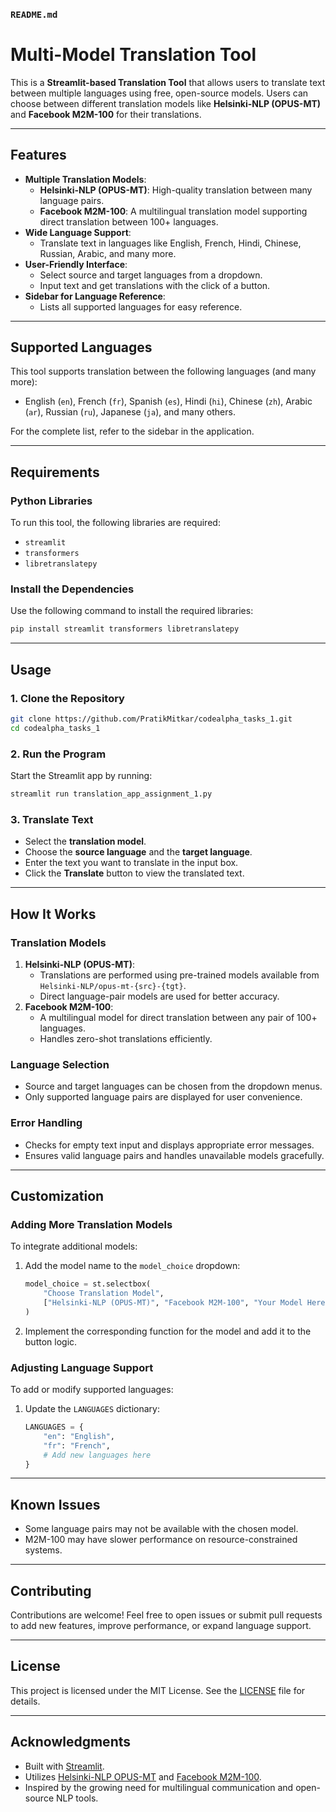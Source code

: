 ### `README.md`

# Multi-Model Translation Tool

This is a **Streamlit-based Translation Tool** that allows users to translate text between multiple languages using free, open-source models. Users can choose between different translation models like **Helsinki-NLP (OPUS-MT)** and **Facebook M2M-100** for their translations.

---

## Features

- **Multiple Translation Models**:
  - **Helsinki-NLP (OPUS-MT)**: High-quality translation between many language pairs.
  - **Facebook M2M-100**: A multilingual translation model supporting direct translation between 100+ languages.
- **Wide Language Support**:
  - Translate text in languages like English, French, Hindi, Chinese, Russian, Arabic, and many more.
- **User-Friendly Interface**:
  - Select source and target languages from a dropdown.
  - Input text and get translations with the click of a button.
- **Sidebar for Language Reference**:
  - Lists all supported languages for easy reference.

---

## Supported Languages

This tool supports translation between the following languages (and many more):
- English (`en`), French (`fr`), Spanish (`es`), Hindi (`hi`), Chinese (`zh`), Arabic (`ar`), Russian (`ru`), Japanese (`ja`), and many others.

For the complete list, refer to the sidebar in the application.

---

## Requirements

### Python Libraries
To run this tool, the following libraries are required:
- `streamlit`
- `transformers`
- `libretranslatepy`

### Install the Dependencies
Use the following command to install the required libraries:
```bash
pip install streamlit transformers libretranslatepy
```

---

## Usage

### 1. Clone the Repository
```bash
git clone https://github.com/PratikMitkar/codealpha_tasks_1.git
cd codealpha_tasks_1
```

### 2. Run the Program
Start the Streamlit app by running:
```bash
streamlit run translation_app_assignment_1.py
```

### 3. Translate Text
- Select the **translation model**.
- Choose the **source language** and the **target language**.
- Enter the text you want to translate in the input box.
- Click the **Translate** button to view the translated text.

---

## How It Works

### Translation Models
1. **Helsinki-NLP (OPUS-MT)**:
   - Translations are performed using pre-trained models available from `Helsinki-NLP/opus-mt-{src}-{tgt}`.
   - Direct language-pair models are used for better accuracy.
2. **Facebook M2M-100**:
   - A multilingual model for direct translation between any pair of 100+ languages.
   - Handles zero-shot translations efficiently.

### Language Selection
- Source and target languages can be chosen from the dropdown menus.
- Only supported language pairs are displayed for user convenience.

### Error Handling
- Checks for empty text input and displays appropriate error messages.
- Ensures valid language pairs and handles unavailable models gracefully.

---

## Customization

### Adding More Translation Models
To integrate additional models:
1. Add the model name to the `model_choice` dropdown:
   ```python
   model_choice = st.selectbox(
       "Choose Translation Model",
       ["Helsinki-NLP (OPUS-MT)", "Facebook M2M-100", "Your Model Here"]
   )
   ```
2. Implement the corresponding function for the model and add it to the button logic.

### Adjusting Language Support
To add or modify supported languages:
1. Update the `LANGUAGES` dictionary:
   ```python
   LANGUAGES = {
       "en": "English",
       "fr": "French",
       # Add new languages here
   }
   ```

---

## Known Issues
- Some language pairs may not be available with the chosen model.
- M2M-100 may have slower performance on resource-constrained systems.

---

## Contributing
Contributions are welcome! Feel free to open issues or submit pull requests to add new features, improve performance, or expand language support.

---

## License
This project is licensed under the MIT License. See the [LICENSE](LICENSE) file for details.

---

## Acknowledgments
- Built with [Streamlit](https://streamlit.io/).
- Utilizes [Helsinki-NLP OPUS-MT](https://huggingface.co/Helsinki-NLP) and [Facebook M2M-100](https://huggingface.co/facebook/m2m100_418M).
- Inspired by the growing need for multilingual communication and open-source NLP tools.
